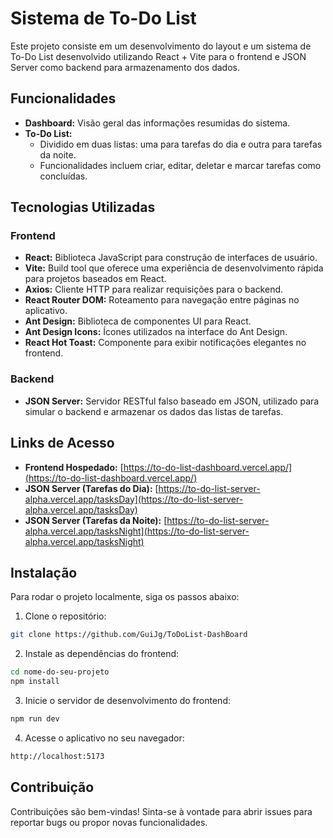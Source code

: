 # Sistema de To-Do List

Este projeto consiste em um desenvolvimento do layout e um sistema de To-Do List desenvolvido utilizando React + Vite para o frontend e JSON Server como backend para armazenamento dos dados.

## Funcionalidades

- **Dashboard:** Visão geral das informações resumidas do sistema.
- **To-Do List:**
  - Dividido em duas listas: uma para tarefas do dia e outra para tarefas da noite.
  - Funcionalidades incluem criar, editar, deletar e marcar tarefas como concluídas.

## Tecnologias Utilizadas

### Frontend

- **React:** Biblioteca JavaScript para construção de interfaces de usuário.
- **Vite:** Build tool que oferece uma experiência de desenvolvimento rápida para projetos baseados em React.
- **Axios:** Cliente HTTP para realizar requisições para o backend.
- **React Router DOM:** Roteamento para navegação entre páginas no aplicativo.
- **Ant Design:** Biblioteca de componentes UI para React.
- **Ant Design Icons:** Ícones utilizados na interface do Ant Design.
- **React Hot Toast:** Componente para exibir notificações elegantes no frontend.

### Backend

- **JSON Server:** Servidor RESTful falso baseado em JSON, utilizado para simular o backend e armazenar os dados das listas de tarefas.

## Links de Acesso

- **Frontend Hospedado:** [https://to-do-list-dashboard.vercel.app/](https://to-do-list-dashboard.vercel.app/)
- **JSON Server (Tarefas do Dia):** [https://to-do-list-server-alpha.vercel.app/tasksDay](https://to-do-list-server-alpha.vercel.app/tasksDay)
- **JSON Server (Tarefas da Noite):** [https://to-do-list-server-alpha.vercel.app/tasksNight](https://to-do-list-server-alpha.vercel.app/tasksNight)

## Instalação

Para rodar o projeto localmente, siga os passos abaixo:

1. Clone o repositório:

```bash
git clone https://github.com/GuiJg/ToDoList-DashBoard
```

2. Instale as dependências do frontend:

```bash
cd nome-do-seu-projeto
npm install
```

3. Inicie o servidor de desenvolvimento do frontend:

```bash
npm run dev
```

4. Acesse o aplicativo no seu navegador:

```bash
http://localhost:5173
```

## Contribuição 
Contribuições são bem-vindas! Sinta-se à vontade para abrir issues para reportar bugs ou propor novas funcionalidades.
